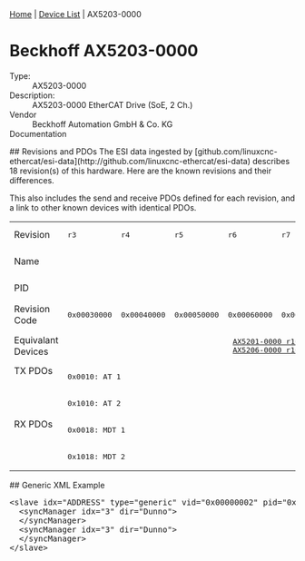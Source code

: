 <div class="nav"><a href="/esi-data">Home</a> | <a href="/esi-data/devices">Device List</a> | AX5203-0000</div>

#  Beckhoff AX5203-0000

<dl>
  <dt>Type:</dt><dd>AX5203-0000</dd>
  <dt>Description:</dt><dd>AX5203-0000 EtherCAT Drive (SoE, 2 Ch.)</dd>
  <dt>Vendor</dt><dd>Beckhoff Automation GmbH & Co. KG</dd>
  <dt>Documentation</dt><dd><a href=""></a></dd>
</dl>
## Revisions and PDOs
The ESI data ingested by [github.com/linuxcnc-ethercat/esi-data](http://github.com/linuxcnc-ethercat/esi-data) describes 18 revision(s) of this hardware.  Here are the known revisions and their differences.

This also includes the send and receive PDOs defined for each revision, and a link to other known devices with identical PDOs.

<table>
<tr >
<td class="first">Revision</td>
<td ><pre>r3</pre></td>
<td ><pre>r4</pre></td>
<td ><pre>r5</pre></td>
<td ><pre>r6</pre></td>
<td ><pre>r7</pre></td>
<td ><pre>r8</pre></td>
<td ><pre>r9</pre></td>
<td ><pre>r10</pre></td>
<td ><pre>r11</pre></td>
<td ><pre>r12</pre></td>
<td ><pre>r200</pre></td>
<td ><pre>r201</pre></td>
<td ><pre>r202</pre></td>
<td ><pre>r203</pre></td>
<td ><pre>r210</pre></td>
<td ><pre>r212</pre></td>
<td ><pre>r213</pre></td>
<td ><pre>r214</pre></td>
</tr>
<tr >
<td class="first">Name</td>
<td  colspan=18 align="center"><pre>AX5203-0000 EtherCAT Drive (SoE, 2 Ch.)</pre></td>
</tr>
<tr >
<td class="first">PID</td>
<td  colspan=18 align="center"><pre>0x14536012</pre></td>
</tr>
<tr >
<td class="first">Revision Code</td>
<td ><pre>0x00030000</pre></td>
<td ><pre>0x00040000</pre></td>
<td ><pre>0x00050000</pre></td>
<td ><pre>0x00060000</pre></td>
<td ><pre>0x00070000</pre></td>
<td ><pre>0x00080000</pre></td>
<td ><pre>0x00090000</pre></td>
<td ><pre>0x000a0000</pre></td>
<td ><pre>0x000b0000</pre></td>
<td ><pre>0x000c0000</pre></td>
<td ><pre>0x00c80000</pre></td>
<td ><pre>0x00c90000</pre></td>
<td ><pre>0x00ca0000</pre></td>
<td ><pre>0x00cb0000</pre></td>
<td ><pre>0x00d20000</pre></td>
<td ><pre>0x00d40000</pre></td>
<td ><pre>0x00d50000</pre></td>
<td ><pre>0x00d60000</pre></td>
</tr>
<tr >
<td class="first">Equivalant Devices</td>
<td  colspan=10 align="center"><pre><a href="AX5201-0000">AX5201-0000 r10,r11,r12,r3,r4,r5,r6,r7,r8,r9</a><br/><a href="AX5206-0000">AX5206-0000 r10,r11,r12,r3,r4,r5,r6,r7,r8,r9</a></pre></td>
<td  colspan=8 align="center"><pre><a href="AX5201-0000">AX5201-0000 r200,r201,r202,r203,r210,r212,r213,r214</a><br/><a href="AX5206-0000">AX5206-0000 r200,r201,r202,r203,r210,r212,r213,r214</a></pre></td>
</tr>
<tr class="txpdo pdosection">
<td class="first" rowspan=2 valign=top>TX PDOs</td>
<td colspan=18 align="left"><pre>0x0010: AT 1</pre></td>
<td></td>
</tr>
<tr class="txpdo pdosection">
<td  colspan=18 align="left"><pre>0x1010: AT 2</pre></td>
</tr>
<tr class="rxpdo pdosection">
<td class="first" rowspan=2 valign=top>RX PDOs</td>
<td colspan=18 align="left"><pre>0x0018: MDT 1</pre></td>
<td></td>
</tr>
<tr class="rxpdo pdosection">
<td  colspan=18 align="left"><pre>0x1018: MDT 2</pre></td>
</tr>
</table>
## Generic XML Example
<pre class="xml">
&lt;slave idx="ADDRESS" type="generic" vid="0x00000002" pid="0x14536012" configPdos="true"&gt;
  &lt;syncManager idx="3" dir="Dunno"&gt;
  &lt;/syncManager&gt;
  &lt;syncManager idx="3" dir="Dunno"&gt;
  &lt;/syncManager&gt;
&lt;/slave&gt;
</pre>
